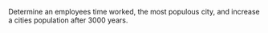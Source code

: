 Determine an employees time worked, the most populous city, and increase a cities population after 3000 years.
